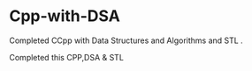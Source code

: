# Cpp-with-DSA
Completed CCpp with Data Structures and Algorithms and STL .

Completed this CPP,DSA & STL 
